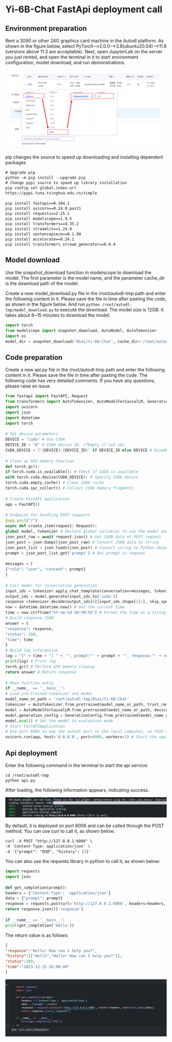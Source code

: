 # Yi-6B-Chat FastApi deployment call

## Environment preparation

Rent a 3090 or other 24G graphics card machine in the Autodl platform. As shown in the figure below, select PyTorch-->2.0.0-->3.8(ubuntu20.04)-->11.8 (versions above 11.3 are acceptable).
Next, open JupyterLab on the server you just rented, and open the terminal in it to start environment configuration, model download, and run demonstrations.

![Open machine configuration selection](images/4.png)

pip changes the source to speed up downloading and installing dependent packages

```shell
# Upgrade pip
python -m pip install --upgrade pip
# Change pypi source to speed up library installation
pip config set global.index-url https://pypi.tuna.tsinghua.edu.cn/simple

pip install fastapi==0.104.1
pip install uvicorn==0.24.0.post1
pip install requests==2.25.1
pip install modelscope==1.9.5
pip install transformers==4.35.2
pip install streamlit==1.24.0
pip install sentencepiece==0.1.99
pip install accelerate==0.24.1
pip install transformers_stream_generator==0.0.4
``` 

## Model download 

Use the snapshot_download function in modelscope to download the model. The first parameter is the model name, and the parameter cache_dir is the download path of the model.

Create a new model_download.py file in the /root/autodl-tmp path and enter the following content in it. Please save the file in time after pasting the code, as shown in the figure below. And run `python /root/autodl-tmp/model_download.py` to execute the download. The model size is 12GB. It takes about 8~15 minutes to download the model.

```python
import torch
from modelscope import snapshot_download, AutoModel, AutoTokenizer
import os
model_dir = snapshot_download('01ai/Yi-6B-Chat', cache_dir='/root/autodl-tmp', revision='master')
``` 

## Code preparation 

Create a new api.py file in the /root/autodl-tmp path and enter the following content in it. Please save the file in time after pasting the code. The following code has very detailed comments. If you have any questions, please raise an issue. 

```python
from fastapi import FastAPI, Request
from transformers import AutoTokenizer, AutoModelForCausalLM, GenerationConfig
import uvicorn
import json
import datetime
import torch

# Set device parameters
DEVICE = "cuda" # Use CUDA
DEVICE_ID = "0" # CUDA device ID, ifEmpty if not set
CUDA_DEVICE = f"{DEVICE}:{DEVICE_ID}" if DEVICE_ID else DEVICE # Assemble CUDA device information

# Clean up GPU memory function
def torch_gc():
if torch.cuda.is_available(): # Check if CUDA is available
with torch.cuda.device(CUDA_DEVICE): # Specify CUDA device
torch.cuda.empty_cache() # Clear CUDA cache
torch.cuda.ipc_collect() # Collect CUDA memory fragments

# Create FastAPI application
app = FastAPI()

# Endpoint for handling POST requests
@app.post("/")
async def create_item(request: Request):
global model, tokenizer # Declare global variables to use the model and tokenizer inside the function
json_post_raw = await request.json() # Get JSON data of POST request
json_post = json.dumps(json_post_raw) # Convert JSON data to string
json_post_list = json.loads(json_post) # Convert string to Python object
prompt = json_post_list.get('prompt') # Get prompt in request

messages = [
{"role": "user", "content": prompt}
]

# Call model for conversation generation
input_ids = tokenizer.apply_chat_template(conversation=messages, tokenize=True, add_generation_prompt=True, return_tensors='pt')
output_ids = model.generate(input_ids.to('cuda'))
response =tokenizer.decode(output_ids[0][input_ids.shape[1]:], skip_special_tokens=True)
now = datetime.datetime.now() # Get the current time
time = now.strftime("%Y-%m-%d %H:%M:%S") # Format the time as a string
# Build response JSON
answer = {
"response": response,
"status": 200,
"time": time
}
# Build log information
log = "[" + time + "] " + '", prompt:"' + prompt + '", response:"' + repr(response) + '"'
print(log) # Print log
torch_gc() # Perform GPU memory cleanup
return answer # Return response

# Main function entry
if __name__ == '__main__':
# Load pre-trained tokenizer and model
model_name_or_path = 'root/autodl-tmp/01ai/Yi-6B-Chat'
tokenizer = AutoTokenizer.from_pretrained(model_name_or_path, trust_remote_code=True, use_fast=False)
model = AutoModelForCausalLM.from_pretrained(model_name_or_path, device_map="auto", torch_dtype=torch.bfloat16, trust_remote_code=True).eval()
model.generation_config = GenerationConfig.from_pretrained(model_name_or_path, trust_remote_code=True) # Specifiable
model.eval() # Set the model to evaluation mode
# Start FastAPIApplication
# Use port 6006 to map the autodl port to the local computer, so that the api can be used locally
uvicorn.run(app, host='0.0.0.0', port=6006, workers=1) # Start the application on the specified port and host
``` 

## Api deployment 

Enter the following command in the terminal to start the api service: 

```shell 
cd /root/autodl-tmp
python api.py
``` 

After loading, the following information appears, indicating success.

![Alt ​​text](images/5.png)

By default, it is deployed on port 6006 and can be called through the POST method. You can use curl to call it, as shown below: 

```shell
curl -X POST "http://127.0.0.1:6006" \
-H 'Content-Type: application/json' \
-d '{"prompt": "你好", "history": []}'
``` 

You can also use the requests library in python to call it, as shown below: 

```python
import requests
import json

def get_completion(prompt):
headers = {'Content-Type': 'application/json'}
data = {"prompt": prompt}
response = requests.post(url='http://127.0.0.1:6006', headers=headers, data=json.dumps(data))
return response.json()['response']

if __name__ == '__main__':
print(get_completion('Hello'))
```

The return value is as follows:

```json
{
"response":"Hello! How can I help you?",
"history":[["Hello","Hello! How can I help you?"]],
"status":200,
"time":"2023-12-15 20:08:40"
}
``` 

![Alt ​​text](images/6.png)